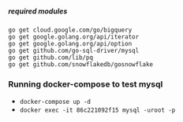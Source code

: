 ##### required modules 

```
go get cloud.google.com/go/bigquery
go get google.golang.org/api/iterator
go get google.golang.org/api/option
go get github.com/go-sql-driver/mysql
go get github.com/lib/pq
go get github.com/snowflakedb/gosnowflake
```


### Running docker-compose to test mysql

- `docker-compose up -d`
- `docker exec -it 86c221092f15 mysql -uroot -p`